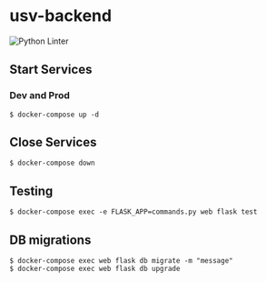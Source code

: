 # usv-backend
![Python Linter](https://github.com/ARG-NCTU/usv-backend/workflows/Python%20Linter/badge.svg)

## Start Services 
### Dev and Prod
```
$ docker-compose up -d
```

## Close Services
```
$ docker-compose down
```

## Testing
```
$ docker-compose exec -e FLASK_APP=commands.py web flask test
```

## DB migrations
```
$ docker-compose exec web flask db migrate -m "message"
$ docker-compose exec web flask db upgrade
```
